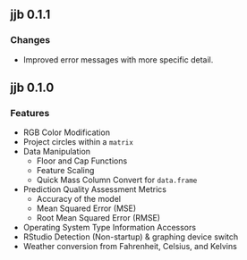 ## jjb 0.1.1

### Changes

- Improved error messages with more specific detail.

## jjb 0.1.0

### Features

- RGB Color Modification
- Project circles within a `matrix`
- Data Manipulation
    - Floor and Cap Functions
    - Feature Scaling
    - Quick Mass Column Convert for `data.frame`
- Prediction Quality Assessment Metrics
    - Accuracy of the model
    - Mean Squared Error (MSE)
    - Root Mean Squared Error (RMSE)
- Operating System Type Information Accessors
- RStudio Detection (Non-startup) & graphing device switch
- Weather conversion from Fahrenheit, Celsius, and Kelvins
